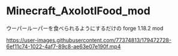 # Minecraft_AxolotlFood_mod
ウーパールーパーを食べられるようにするだけの forge 1.18.2 mod


https://user-images.githubusercontent.com/77374813/179472728-6ef11c74-1022-4af7-89c8-ae63e07e190f.mp4

